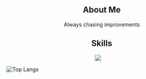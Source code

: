<h2 align="center">About Me </h2>
 <p align="center"> Always chasing improvements </p>
    

<h2 align="center">Skills </h2>

<div align="center">
  <a href="https://skillicons.dev" style="display: inline-block; margin-right: 20px;">
    <img src="https://skillicons.dev/icons?i=angular,react,ts,js,cs,go,mysql" />
  </a>
</div>

<p></p>



![Top Langs](https://github-readme-stats.vercel.app/api/top-langs/?username=brunodalcin&layout=compact&theme=dark) 
